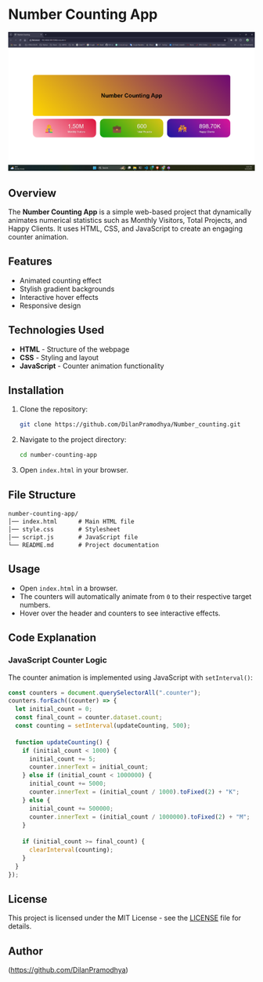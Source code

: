 # Number Counting App

![Calculator Screenshot](image.png)

## Overview
The **Number Counting App** is a simple web-based project that dynamically animates numerical statistics such as Monthly Visitors, Total Projects, and Happy Clients. It uses HTML, CSS, and JavaScript to create an engaging counter animation.

## Features
- Animated counting effect
- Stylish gradient backgrounds
- Interactive hover effects
- Responsive design

## Technologies Used
- **HTML** - Structure of the webpage
- **CSS** - Styling and layout
- **JavaScript** - Counter animation functionality

## Installation
1. Clone the repository:
   ```bash
   git clone https://github.com/DilanPramodhya/Number_counting.git
   ```
2. Navigate to the project directory:
   ```bash
   cd number-counting-app
   ```
3. Open `index.html` in your browser.

## File Structure
```
number-counting-app/
│── index.html      # Main HTML file
│── style.css       # Stylesheet
│── script.js       # JavaScript file
└── README.md       # Project documentation
```

## Usage
- Open `index.html` in a browser.
- The counters will automatically animate from `0` to their respective target numbers.
- Hover over the header and counters to see interactive effects.

## Code Explanation
### JavaScript Counter Logic
The counter animation is implemented using JavaScript with `setInterval()`:
```js
const counters = document.querySelectorAll(".counter");
counters.forEach((counter) => {
  let initial_count = 0;
  const final_count = counter.dataset.count;
  const counting = setInterval(updateCounting, 500);

  function updateCounting() {
    if (initial_count < 1000) {
      initial_count += 5;
      counter.innerText = initial_count;
    } else if (initial_count < 1000000) {
      initial_count += 5000;
      counter.innerText = (initial_count / 1000).toFixed(2) + "K";
    } else {
      initial_count += 500000;
      counter.innerText = (initial_count / 1000000).toFixed(2) + "M";
    }

    if (initial_count >= final_count) {
      clearInterval(counting);
    }
  }
});
```

## License
This project is licensed under the MIT License - see the [LICENSE](LICENSE) file for details.

## Author
(https://github.com/DilanPramodhya)

